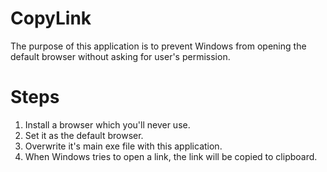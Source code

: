 # CopyLink
The purpose of this application is to prevent Windows from opening the default browser without asking for user's permission.

# Steps
1. Install a browser which you'll never use.
2. Set it as the default browser.
3. Overwrite it's main exe file with this application.
4. When Windows tries to open a link, the link will be copied to clipboard.
